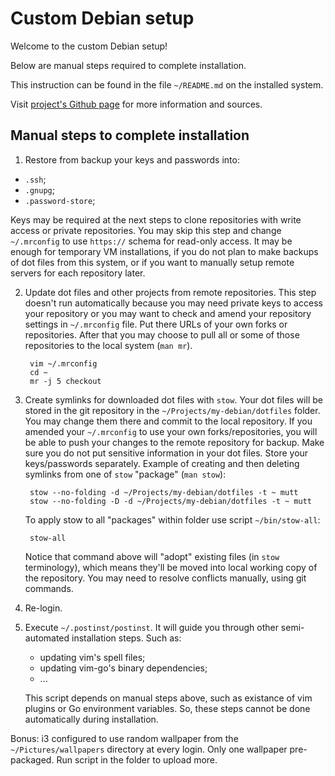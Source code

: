 # Custom Debian setup

Welcome to the custom Debian setup!

Below are manual steps required to complete installation.

This instruction can be found in the file `~/README.md` on the installed system.

Visit [project's Github page](https://github.com/nikolay-turpitko/my-debian)
for more information and sources.

## Manual steps to complete installation

1. Restore from backup your keys and passwords into:

  - `.ssh`;
  - `.gnupg`;
  - `.password-store`;

   Keys may be required at the next steps to clone repositories with write
   access or private repositories. You may skip this step and change
   `~/.mrconfig` to use `https://` schema for read-only access. It may be
   enough for temporary VM installations, if you do not plan to make backups of
   dot files from this system, or if you want to manually setup remote servers
   for each repository later.

2. Update dot files and other projects from remote repositories.  This step
   doesn't run automatically because you may need private keys to access your
   repository or you may want to check and amend your repository settings in
   `~/.mrconfig` file. Put there URLs of your own forks or repositories. After
   that you may choose to pull all or some of those repositories to the local
   system (`man mr`).

        vim ~/.mrconfig
        cd ~
        mr -j 5 checkout

3. Create symlinks for downloaded dot files with `stow`. Your dot files will be
   stored in the git repository in the `~/Projects/my-debian/dotfiles` folder.
   You may change them there and commit to the local repository. If you
   amended your `~/.mrconfig` to use your own forks/repositories, you will be
   able to push your changes to the remote repository for backup. Make sure you
   do not put sensitive information in your dot files. Store your keys/passwords
   separately. Example of creating and then deleting symlinks from one of `stow`
   "package" (`man stow`):

        stow --no-folding -d ~/Projects/my-debian/dotfiles -t ~ mutt
        stow --no-folding -D -d ~/Projects/my-debian/dotfiles -t ~ mutt

   To apply stow to all "packages" within folder use script `~/bin/stow-all`:

        stow-all

   Notice that command above will "adopt" existing files (in `stow` terminology),
   which means they'll be moved into local working copy of the repository. You
   may need to resolve conflicts manually, using git commands.

4. Re-login.

5. Execute `~/.postinst/postinst`. It will guide you through other
   semi-automated installation steps. Such as:

   - updating vim's spell files;
   - updating vim-go's binary dependencies;
   - ...

   This script depends on manual steps above, such as existance of vim plugins
   or Go environment variables. So, these steps cannot be done automatically
   during installation.


Bonus: i3 configured to use random wallpaper from the `~/Pictures/wallpapers`
directory at every login.  Only one wallpaper pre-packaged. Run script in the
folder to upload more.
